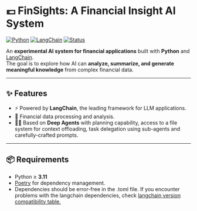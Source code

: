 # 💷 FinSights: A Financial Insight AI System

[![Python](https://img.shields.io/badge/python-≥3.11-blue.svg)](https://www.python.org/)
[![LangChain](https://img.shields.io/badge/LangChain-🚀-green.svg)](https://www.langchain.com/)
[![Status](https://img.shields.io/badge/status-experimental-orange.svg)]()

An **experimental AI system for financial applications** built with **Python** and [LangChain](https://www.langchain.com/).  
The goal is to explore how AI can **analyze, summarize, and generate meaningful knowledge** from complex financial data.

---

## ✨ Features
- ⚡️ Powered by **LangChain**, the leading framework for LLM applications.  
- 🔎 Financial data processing and analysis.  
- 🕵️‍♂️ Based on **Deep Agents** with planning capability, access to a file system for context offloading, task delegation
using sub-agents and carefully-crafted prompts.

---

## 📦 Requirements
- Python ≥ **3.11**  
- [Poetry](https://python-poetry.org/)  for dependency management.  
- Dependencies should be error-free in the .toml file. If you encounter problems with the langchain dependencies, check [langchain version compatibility table.](https://python.langchain.com/docs/versions/v0_3/)